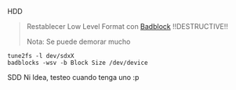 HDD

> Restablecer Low Level Format con [Badblock](https://wiki.archlinux.org/title/Badblocks#Read-write_test_(warning:_destructive)) !!DESTRUCTIVE!!
>
> Nota: Se puede demorar mucho
```
tune2fs -l dev/sdxX
badblocks -wsv -b Block Size /dev/device
```


SDD
Ni Idea, testeo cuando tenga uno :p
